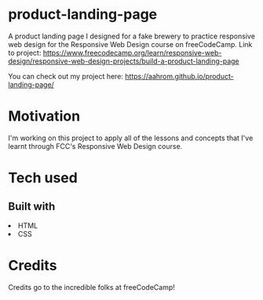 # product-landing-page
A product landing page I designed for a fake brewery to practice responsive web design for the Responsive Web Design course on freeCodeCamp. Link to project: https://www.freecodecamp.org/learn/responsive-web-design/responsive-web-design-projects/build-a-product-landing-page

You can check out my project here:  https://aahrom.github.io/product-landing-page/


# Motivation
I'm working on this project to apply all of the lessons and concepts that I've learnt through FCC's Responsive Web Design course. 

# Tech used
## Built with
<li>HTML</li>
<li>CSS</li>

# Credits
Credits go to the incredible folks at freeCodeCamp! 
